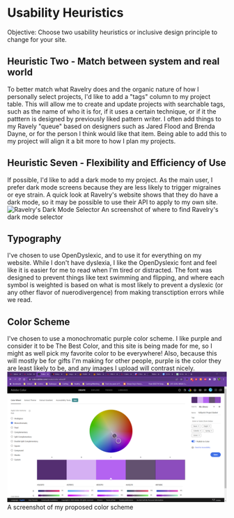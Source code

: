 Usability Heuristics
========

Objective: Choose two usability heuristics or inclusive design principle to change for your site.

Heuristic Two - Match between system and real world
-------

To better match what Ravelry does and the organic nature of how I personally select projects, I'd like to add a "tags" column to my project table.  This will allow me to create and update projects with searchable tags, such as the name of who it is for, if it uses a certain technique, or if it the patttern is designed by previously liked pattern writer.  I often add things to my Ravely "queue" based on designers such as Jared Flood and Brenda Dayne, or for the person I think would like that item.  Being able to add this to my project will align it a bit more to how I plan my projects.

Heuristic Seven - Flexibility and Efficiency of Use
-------

If possible, I'd like to add a dark mode to my project.  As the main user, I prefer dark mode screens because they are less likely to trigger migraines or eye strain.  A quick look at Ravelry's website shows that they do have a dark mode, so it may be possible to use their API to apply to my own site.
    ![Ravelry's Dark Mode Selector](/docs/ravelryDarkMode.png)
An screenshot of where to find Ravelry's dark mode selector

Typography
--------

I've chosen to use OpenDyslexic, and to use it for everything on my website.  While I don't have dyslexia, I like the OpenDyslexic font and feel like it is easier for me to read when I'm tired or distracted.  The font was designed to prevent things like text swimming and flipping, and where each symbol is weighted is based on what is most likely to prevent a dyslexic (or any other flavor of nuerodivergence) from making transctiption errors while we read.

Color Scheme
---------

I've chosen to use a monochromatic purple color scheme.  I like purple and consider it to be The Best Color, and this site is being made for me, so I might as well pick my favorite color to be everywhere!  Also, because this will mostly be for gifts I'm making for other people, purple is the color they are least likely to be, and any images I upload will contrast nicely.
    ![ColorScheme](/docs/projectBasketColorScheme.png)
A screenshot of my proposed color scheme